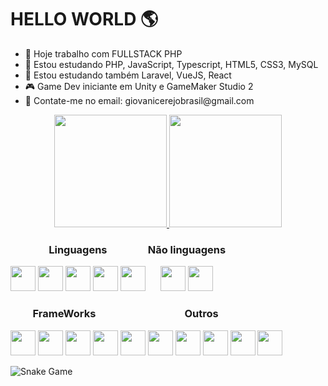 <h1>HELLO WORLD 🌎</h1>

<ul>
  <li>🏢 Hoje trabalho com FULLSTACK PHP</li>
  <li>📖 Estou estudando PHP, JavaScript, Typescript, HTML5, CSS3, MySQL</li>
  <li>📖 Estou estudando também Laravel, VueJS, React</li>
  <li>🎮 Game Dev iniciante em Unity e GameMaker Studio 2</li>
  <li>📧 Contate-me no email: giovanicerejobrasil@gmail.com</li>
</ul>

<div style="text-align: center;">
 <a href="https://github.com/giovanicerejobrasil">
 <img height="180em" src="https://github-readme-stats.vercel.app/api?username=giovanicerejobrasil&show_icons=true&theme=dark&include_all_commits=true&count_private=true"/>
 <img height="180em" src="https://github-readme-stats.vercel.app/api/top-langs/?username=giovanicerejobrasil&layout=compact&langs_count=7&theme=dark"/>
 </a>
</div>

<div style="display: inline-block; text-align: center;">
  <h3>Linguagens</h3>
  <img width="40px" src="https://cdn.jsdelivr.net/gh/devicons/devicon/icons/php/php-original.svg" />

  <img width="40px" src="https://cdn.jsdelivr.net/gh/devicons/devicon/icons/javascript/javascript-original.svg" />

  <img width="40px" src="https://cdn.jsdelivr.net/gh/devicons/devicon/icons/typescript/typescript-original.svg" />

  <img width="40px" src="https://cdn.jsdelivr.net/gh/devicons/devicon/icons/java/java-original-wordmark.svg" />
  
  <img width="40px" src="https://cdn.jsdelivr.net/gh/devicons/devicon/icons/python/python-original-wordmark.svg" />
  
</div>

<div style="display: inline-block; text-align: center;">
  <h3>Não linguagens</h3>
  <img width="40px" src="https://cdn.jsdelivr.net/gh/devicons/devicon/icons/html5/html5-original-wordmark.svg" />
  
  <img width="40px" src="https://cdn.jsdelivr.net/gh/devicons/devicon/icons/css3/css3-original-wordmark.svg" />
</div>

<div style="display: inline-block; text-align: center;">
  <h3>FrameWorks</h3>
  
  <img width="40px" src="https://cdn.jsdelivr.net/gh/devicons/devicon/icons/laravel/laravel-plain-wordmark.svg" />
          
  <img width="40px" src="https://cdn.jsdelivr.net/gh/devicons/devicon/icons/react/react-original-wordmark.svg" />
          
  <img width="40px" src="https://cdn.jsdelivr.net/gh/devicons/devicon/icons/vuejs/vuejs-original-wordmark.svg" />
          
  <img width="40px" src="https://cdn.jsdelivr.net/gh/devicons/devicon/icons/bootstrap/bootstrap-original-wordmark.svg" />
          
</div>

<div style="display: inline-block; text-align: center;">
  <h3>Outros</h3>

  <img width="40px" src="https://cdn.jsdelivr.net/gh/devicons/devicon/icons/chrome/chrome-original-wordmark.svg" />

  <img width="40px" src="https://cdn.jsdelivr.net/gh/devicons/devicon/icons/github/github-original-wordmark.svg" />

  <img width="40px" src="https://cdn.jsdelivr.net/gh/devicons/devicon/icons/npm/npm-original-wordmark.svg" />

  <img width="40px" src="https://cdn.jsdelivr.net/gh/devicons/devicon/icons/composer/composer-original.svg" />

  <img width="40px" src="https://cdn.jsdelivr.net/gh/devicons/devicon/icons/xd/xd-line.svg" />

  <img width="40px" src="https://cdn.jsdelivr.net/gh/devicons/devicon/icons/blender/blender-original-wordmark.svg" />
</div>

![Snake Game](https://github.com/giovanicerejobrasil/giovanicerejobrasil/blob/output/github-contribution-grid-snake.svg)
